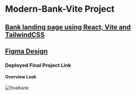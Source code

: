 # Modern-Bank-Vite Project
 ## [Bank landing page using React, Vite and TailwindCSS]()
## [Figma Design](https://www.figma.com/file/bUGIPys15E78w9bs1l4tgS/HooBank?node-id=0%3A1&t=LOtCOvKVFNY5ESoR-0)
### Deployed Final Project Link 

#### Overview Look 
![finalbank](https://user-images.githubusercontent.com/114183358/220591226-f70334a5-b2c9-414c-bef6-935e5578b5c7.png)
